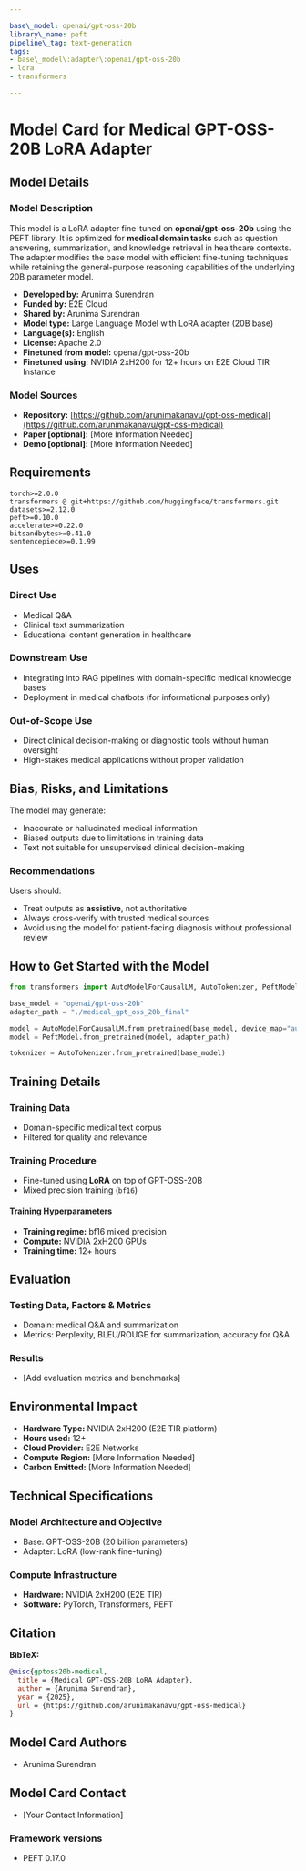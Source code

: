 ```yaml
---

base\_model: openai/gpt-oss-20b 
library\_name: peft 
pipeline\_tag: text-generation 
tags:
- base\_model\:adapter\:openai/gpt-oss-20b
- lora
- transformers

---
```


# Model Card for Medical GPT-OSS-20B LoRA Adapter

## Model Details

### Model Description

This model is a LoRA adapter fine-tuned on **openai/gpt-oss-20b** using the PEFT library. It is optimized for **medical domain tasks** such as question answering, summarization, and knowledge retrieval in healthcare contexts. The adapter modifies the base model with efficient fine-tuning techniques while retaining the general-purpose reasoning capabilities of the underlying 20B parameter model.

- **Developed by:** Arunima Surendran
- **Funded by:** E2E Cloud
- **Shared by:** Arunima Surendran
- **Model type:** Large Language Model with LoRA adapter (20B base)
- **Language(s):** English
- **License:** Apache 2.0
- **Finetuned from model:** openai/gpt-oss-20b
- **Finetuned using:** NVIDIA 2xH200 for 12+ hours on E2E Cloud TIR Instance

### Model Sources

- **Repository:** [https://github.com/arunimakanavu/gpt-oss-medical](https://github.com/arunimakanavu/gpt-oss-medical)
- **Paper [optional]:** [More Information Needed]
- **Demo [optional]:** [More Information Needed]

## Requirements

```text
torch>=2.0.0
transformers @ git+https://github.com/huggingface/transformers.git
datasets>=2.12.0
peft>=0.10.0
accelerate>=0.22.0
bitsandbytes>=0.41.0
sentencepiece>=0.1.99
```

## Uses

### Direct Use

- Medical Q&A
- Clinical text summarization
- Educational content generation in healthcare

### Downstream Use

- Integrating into RAG pipelines with domain-specific medical knowledge bases
- Deployment in medical chatbots (for informational purposes only)

### Out-of-Scope Use

- Direct clinical decision-making or diagnostic tools without human oversight
- High-stakes medical applications without proper validation

## Bias, Risks, and Limitations

The model may generate:

- Inaccurate or hallucinated medical information
- Biased outputs due to limitations in training data
- Text not suitable for unsupervised clinical decision-making

### Recommendations

Users should:

- Treat outputs as **assistive**, not authoritative
- Always cross-verify with trusted medical sources
- Avoid using the model for patient-facing diagnosis without professional review

## How to Get Started with the Model

```python
from transformers import AutoModelForCausalLM, AutoTokenizer, PeftModel

base_model = "openai/gpt-oss-20b"
adapter_path = "./medical_gpt_oss_20b_final"

model = AutoModelForCausalLM.from_pretrained(base_model, device_map="auto", torch_dtype="auto")
model = PeftModel.from_pretrained(model, adapter_path)

tokenizer = AutoTokenizer.from_pretrained(base_model)
```

## Training Details

### Training Data

- Domain-specific medical text corpus
- Filtered for quality and relevance

### Training Procedure

- Fine-tuned using **LoRA** on top of GPT-OSS-20B
- Mixed precision training (`bf16`)

#### Training Hyperparameters

- **Training regime:** bf16 mixed precision
- **Compute:** NVIDIA 2xH200 GPUs
- **Training time:** 12+ hours

## Evaluation

### Testing Data, Factors & Metrics

- Domain: medical Q&A and summarization
- Metrics: Perplexity, BLEU/ROUGE for summarization, accuracy for Q&A

### Results

- [Add evaluation metrics and benchmarks]

## Environmental Impact

- **Hardware Type:** NVIDIA 2xH200 (E2E TIR platform)
- **Hours used:** 12+
- **Cloud Provider:** E2E Networks
- **Compute Region:** [More Information Needed]
- **Carbon Emitted:** [More Information Needed]

## Technical Specifications

### Model Architecture and Objective

- Base: GPT-OSS-20B (20 billion parameters)
- Adapter: LoRA (low-rank fine-tuning)

### Compute Infrastructure

- **Hardware:** NVIDIA 2xH200 (E2E TIR)
- **Software:** PyTorch, Transformers, PEFT

## Citation

**BibTeX:**

```bibtex
@misc{gptoss20b-medical,
  title = {Medical GPT-OSS-20B LoRA Adapter},
  author = {Arunima Surendran},
  year = {2025},
  url = {https://github.com/arunimakanavu/gpt-oss-medical}
}
```

## Model Card Authors

- Arunima Surendran

## Model Card Contact

- [Your Contact Information]

### Framework versions

- PEFT 0.17.0

